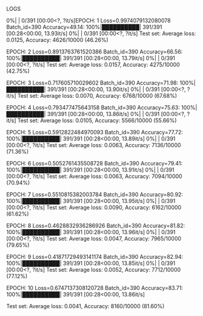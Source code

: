  LOGS
 
 0%|          | 0/391 [00:00<?, ?it/s]EPOCH: 1
Loss=0.9974079132080078 Batch_id=390 Accuracy=49.14: 100%|██████████| 391/391 [00:28<00:00, 13.93it/s]
  0%|          | 0/391 [00:00<?, ?it/s]
Test set: Average loss: 0.0125, Accuracy: 4626/10000 (46.26%)


EPOCH: 2
Loss=0.8913763761520386 Batch_id=390 Accuracy=66.56: 100%|██████████| 391/391 [00:28<00:00, 13.79it/s]
  0%|          | 0/391 [00:00<?, ?it/s]
Test set: Average loss: 0.0157, Accuracy: 4275/10000 (42.75%)


EPOCH: 3
Loss=0.717605710029602 Batch_id=390 Accuracy=71.98: 100%|██████████| 391/391 [00:28<00:00, 13.90it/s]
  0%|          | 0/391 [00:00<?, ?it/s]
Test set: Average loss: 0.0070, Accuracy: 6768/10000 (67.68%)


EPOCH: 4
Loss=0.793477475643158 Batch_id=390 Accuracy=75.63: 100%|██████████| 391/391 [00:28<00:00, 13.86it/s]
  0%|          | 0/391 [00:00<?, ?it/s]
Test set: Average loss: 0.0105, Accuracy: 5566/10000 (55.66%)


EPOCH: 5
Loss=0.5912822484970093 Batch_id=390 Accuracy=77.72: 100%|██████████| 391/391 [00:28<00:00, 13.89it/s]
  0%|          | 0/391 [00:00<?, ?it/s]
Test set: Average loss: 0.0063, Accuracy: 7136/10000 (71.36%)


EPOCH: 6
Loss=0.5052761435508728 Batch_id=390 Accuracy=79.41: 100%|██████████| 391/391 [00:28<00:00, 13.91it/s]
  0%|          | 0/391 [00:00<?, ?it/s]
Test set: Average loss: 0.0063, Accuracy: 7094/10000 (70.94%)


EPOCH: 7
Loss=0.5510815382003784 Batch_id=390 Accuracy=80.92: 100%|██████████| 391/391 [00:28<00:00, 13.95it/s]
  0%|          | 0/391 [00:00<?, ?it/s]
Test set: Average loss: 0.0090, Accuracy: 6162/10000 (61.62%)


EPOCH: 8
Loss=0.4628832936286926 Batch_id=390 Accuracy=81.82: 100%|██████████| 391/391 [00:28<00:00, 13.96it/s]
  0%|          | 0/391 [00:00<?, ?it/s]
Test set: Average loss: 0.0047, Accuracy: 7965/10000 (79.65%)


EPOCH: 9
Loss=0.41871729493141174 Batch_id=390 Accuracy=82.94: 100%|██████████| 391/391 [00:28<00:00, 13.85it/s]
  0%|          | 0/391 [00:00<?, ?it/s]
Test set: Average loss: 0.0052, Accuracy: 7712/10000 (77.12%)


EPOCH: 10
Loss=0.6747137308120728 Batch_id=390 Accuracy=83.71: 100%|██████████| 391/391 [00:28<00:00, 13.86it/s]

Test set: Average loss: 0.0041, Accuracy: 8160/10000 (81.60%)

